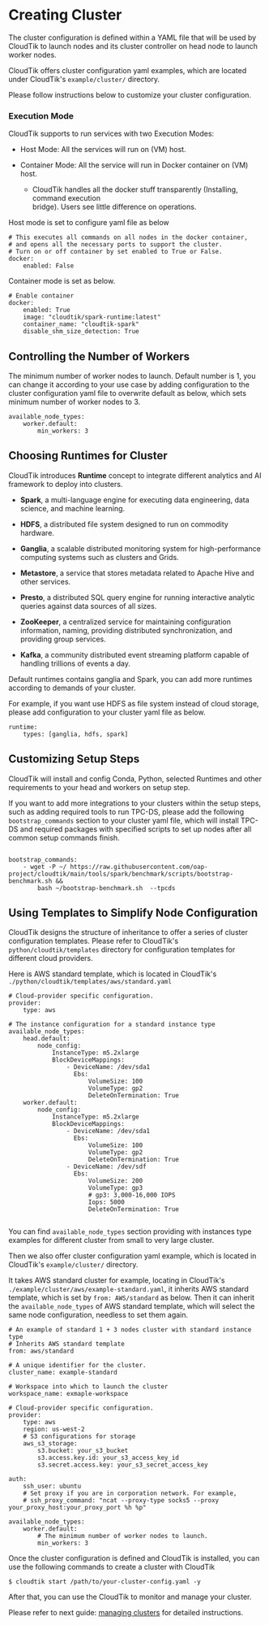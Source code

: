 # Creating Cluster

The cluster configuration is defined within a YAML file that will be used by CloudTik to launch nodes and its cluster
controller on head node to launch worker nodes.

CloudTik offers cluster configuration yaml examples, which are located under CloudTik's `example/cluster/` directory.
 
Please follow instructions below to customize your cluster configuration.

### Execution Mode

CloudTik supports to run services with two Execution Modes: 

- Host Mode: All the services will run on (VM) host. 

- Container Mode: All the service will run in Docker container on (VM) host. 
    - CloudTik handles all the docker stuff transparently (Installing, command execution  
        bridge). Users see little difference on operations. 

Host mode is set to configure yaml file as below

```
# This executes all commands on all nodes in the docker container,
# and opens all the necessary ports to support the cluster.
# Turn on or off container by set enabled to True or False.
docker:
    enabled: False

```

Container mode is set as below.

```
# Enable container
docker:
    enabled: True
    image: "cloudtik/spark-runtime:latest"
    container_name: "cloudtik-spark"
    disable_shm_size_detection: True
```


## Controlling the Number of Workers

The minimum number of worker nodes to launch. Default number is 1, you can change it according to your use case by 
adding configuration to the cluster configuration yaml file to overwrite default as below, which sets minimum number of worker nodes to 3.

```
available_node_types:
    worker.default:
        min_workers: 3
```

## Choosing Runtimes for Cluster

CloudTik introduces **Runtime** concept to integrate different analytics and AI framework to deploy into clusters.

- **Spark**,  a multi-language engine for executing data engineering, data science, and machine learning.

- **HDFS**, a distributed file system designed to run on commodity hardware.

- **Ganglia**, a scalable distributed monitoring system for high-performance computing systems such as clusters and Grids.

- **Metastore**, a service that stores metadata related to Apache Hive and other services.

- **Presto**, a distributed SQL query engine for running interactive analytic queries against data sources of all sizes.

- **ZooKeeper**, a centralized service for maintaining configuration information, naming, providing distributed synchronization, and providing group services.

- **Kafka**, a community distributed event streaming platform capable of handling trillions of events a day.

Default runtimes contains ganglia and Spark, you can add more runtimes according to demands of your cluster.

For example, if you want use HDFS as file system instead of cloud storage, please add configuration to your cluster yaml file as below.

```
runtime:
    types: [ganglia, hdfs, spark]
```

## Customizing Setup Steps

CloudTik will install and config Conda, Python, selected Runtimes and other requirements to your head and workers on setup step.

If you want to add more integrations to your clusters within the setup steps, such as adding required tools to run TPC-DS, 
please add the following `bootstrap_commands` section to your cluster yaml file, which will install TPC-DS and required packages
with specified scripts to set up nodes after all common setup commands finish.

```buildoutcfg

bootstrap_commands:
    - wget -P ~/ https://raw.githubusercontent.com/oap-project/cloudtik/main/tools/spark/benchmark/scripts/bootstrap-benchmark.sh &&
        bash ~/bootstrap-benchmark.sh  --tpcds
```


## Using Templates to Simplify Node Configuration

CloudTik designs the structure of inheritance to offer a series of cluster configuration templates.
Please refer to CloudTik's `python/cloudtik/templates` directory for configuration templates for different cloud providers.

Here is AWS standard template, which is located in CloudTik's `./python/cloudtik/templates/aws/standard.yaml`

```
# Cloud-provider specific configuration.
provider:
    type: aws

# The instance configuration for a standard instance type
available_node_types:
    head.default:
        node_config:
            InstanceType: m5.2xlarge
            BlockDeviceMappings:
                - DeviceName: /dev/sda1
                  Ebs:
                      VolumeSize: 100
                      VolumeType: gp2
                      DeleteOnTermination: True
    worker.default:
        node_config:
            InstanceType: m5.2xlarge
            BlockDeviceMappings:
                - DeviceName: /dev/sda1
                  Ebs:
                      VolumeSize: 100
                      VolumeType: gp2
                      DeleteOnTermination: True
                - DeviceName: /dev/sdf
                  Ebs:
                      VolumeSize: 200
                      VolumeType: gp3
                      # gp3: 3,000-16,000 IOPS
                      Iops: 5000
                      DeleteOnTermination: True


```

You can find `available_node_types` section providing with instances type examples for different cluster from small to very large cluster.

Then we also offer cluster configuration yaml example, which is located in CloudTik's `example/cluster/` directory.

It takes AWS standard cluster for example, locating in CloudTik's `./example/cluster/aws/example-standard.yaml`, it inherits
AWS standard template, which is set by `from: AWS/standard` as below.
Then it can inherit the `available_node_types` of AWS standard template, which will select the same node configuration, 
needless to set them again.

```
# An example of standard 1 + 3 nodes cluster with standard instance type
# Inherits AWS standard template
from: aws/standard

# A unique identifier for the cluster.
cluster_name: example-standard

# Workspace into which to launch the cluster
workspace_name: exmaple-workspace

# Cloud-provider specific configuration.
provider:
    type: aws
    region: us-west-2
    # S3 configurations for storage
    aws_s3_storage:
        s3.bucket: your_s3_bucket
        s3.access.key.id: your_s3_access_key_id
        s3.secret.access.key: your_s3_secret_access_key

auth:
    ssh_user: ubuntu
    # Set proxy if you are in corporation network. For example,
    # ssh_proxy_command: "ncat --proxy-type socks5 --proxy your_proxy_host:your_proxy_port %h %p"

available_node_types:
    worker.default:
        # The minimum number of worker nodes to launch.
        min_workers: 3

```

Once the cluster configuration is defined and CloudTik is installed, you can use the following commands to create a cluster with CloudTik

```
$ cloudtik start /path/to/your-cluster-config.yaml -y
```

After that, you can use the CloudTik to monitor and manage your cluster.

Please refer to next guide: [managing clusters](./managing-cluster.md) for detailed instructions.
